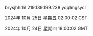 brysjhhrhl 219.139.199.238 yqqlmgsycl

2024年 10月 25日 星期五 02:00:02 CST

2024年 10月 24日 星期四 18:00:02 GMT
